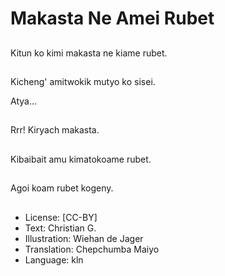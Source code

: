 # Makasta Ne Amei Rubet

##
Kitun ko kimi makasta ne kiame rubet.

##
Kicheng' amitwokik mutyo ko sisei.

Atya...

##
Rrr! Kiryach makasta.

##
Kibaibait amu kimatokoame rubet.

##
Agoi koam rubet kogeny.

##
* License: [CC-BY]
* Text: Christian G.
* Illustration: Wiehan de Jager
* Translation: Chepchumba Maiyo
* Language: kln
